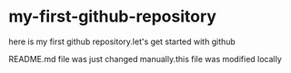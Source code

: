 # my-first-github-repository

here is my first github repository.let's get started with github

README.md file was just changed manually.this file was modified locally
